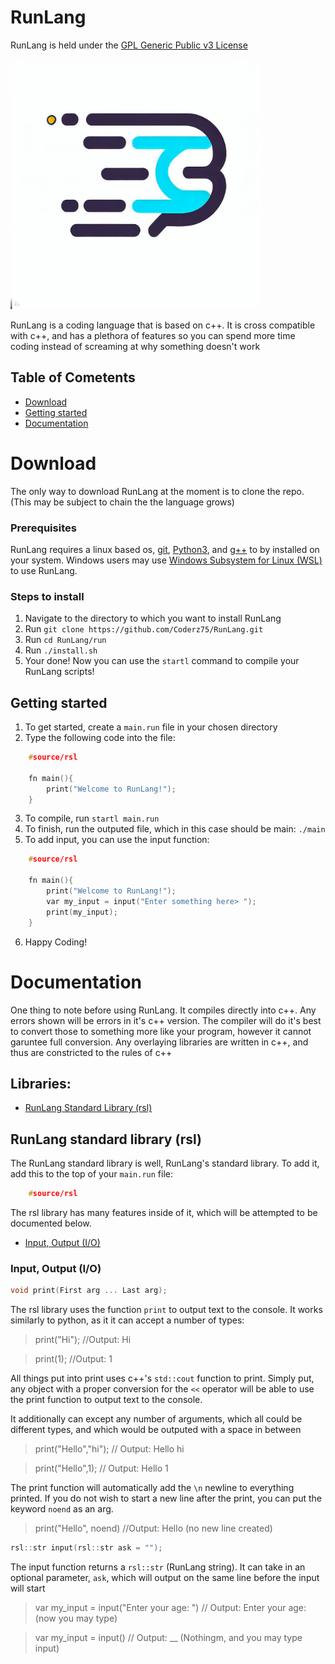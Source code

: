 # RunLang

RunLang is held under the [GPL Generic Public v3 License](./LICENSE)

<img src="logo.jpg"
     alt="RunLang Logo"
     style="height: 400px;"/>

RunLang is a coding language that is based on c++. It is cross compatible with c++, and has a plethora of features so you can spend more time coding instead of screaming at why something doesn't work

## Table of Cometents
- [Download](#download)
- [Getting started](#start)
- [Documentation](#docs)

<h1 id = "download">Download</h1>

The only way to download RunLang at the moment is to clone the repo. (This may be subject to chain the the language grows)

<h3>Prerequisites</h3>

RunLang requires a linux based os, [git](https://git-scm.com/), [Python3](https://www.python.org/), and [g++](https://gcc.gnu.org/) to by installed on your system. Windows users may use [Windows Subsystem for Linux (WSL)](https://learn.microsoft.com/en-us/windows/wsl/install) to use RunLang.


<h3>Steps to install</h3>

1. Navigate to the directory to which you want to install RunLang
2. Run `git clone https://github.com/Coderz75/RunLang.git`
3. Run `cd RunLang/run`
4. Run `./install.sh`
5. Your done! Now you can use the `startl` command to compile your RunLang scripts!

<h2 id = "start">Getting started</h2>

1. To get started, create a `main.run` file in your chosen directory
2. Type the following code into the file:
```cpp
    #source/rsl

    fn main(){
        print("Welcome to RunLang!");
    }
```
3. To compile, run `startl main.run`
4. To finish, run the outputed file, which in this case should be main: `./main`
5. To add input, you can use the input function:
```cpp
    #source/rsl

    fn main(){
        print("Welcome to RunLang!");
        var my_input = input("Enter something here> ");
        print(my_input);
    }
```
6. Happy Coding!

<h1 id = "docs">Documentation</h1>
One thing to note before using RunLang. It compiles directly into c++. Any errors shown will be errors in it's c++ version. The compiler will do it's best to convert those to something more like your program, however it cannot garuntee full conversion. Any overlaying libraries are written in c++, and thus are constricted to the rules of c++

<h2>Libraries:</h2>

- [RunLang Standard Library (rsl)](#rsl)

<h2 id = "rsl">RunLang standard library (rsl)</h2>

The RunLang standard library is well, RunLang's standard library. To add it, add this to the top of your `main.run` file:
```cpp
    #source/rsl
```

The rsl library has many features inside of it, which will be attempted to be documented below.

- [Input, Output (I/O)](#rsl_io)

<h3 id = "rsl_io">Input, Output (I/O)</h3>

```cpp
void print(First arg ... Last arg);
```        
The rsl library uses the function `print` to output text to the console. It works similarly to python, as it it can accept a number of types:
> print("Hi"); //Output: Hi

> print(1); //Output: 1

All things put into print uses c++'s `std::cout` function to print. Simply put, any object with a proper conversion for the `<<` operator will be able to use the print function to output text to the console.

It additionally can except any number of arguments, which all could be different types, and which would be outputed with a space in between
>print("Hello","hi");  // Output: Hello hi

>print("Hello",1); // Output: Hello 1

The print function will automatically add the `\n` newline to everything printed. If you do not wish to start a new line after the print, you can put the keyword `noend` as an arg.
> print("Hello", noend) //Output: Hello (no new line created)

```cpp
rsl::str input(rsl::str ask = "");
```
The input function returns a `rsl::str` (RunLang string). It can take in an optional parameter, `ask`, which will output on the same line before the input will start
> var my_input = input("Enter your age: ") // Output: Enter your age: (now you may type)

> var my_input = input() // Output: __ (Nothingm, and you may type input)
